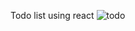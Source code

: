 Todo list using react
![todo](https://user-images.githubusercontent.com/87539140/194740148-accfeeed-2598-491a-918f-b930ecb46346.png)
